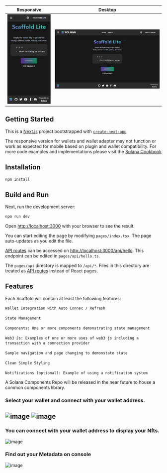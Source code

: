 


Responsive                     |  Desktop
:-------------------------:|:-------------------------:
![](scaffold-mobile.png)  |  ![](scaffold-desktop.png)

## Getting Started

This is a [Next.js](https://nextjs.org/) project bootstrapped with [`create-next-app`](https://github.com/vercel/next.js/tree/canary/packages/create-next-app).

The responsive version for wallets and wallet adapter may not function or work as expected for mobile based on plugin and wallet compatibility. For more code examples and implementations please visit the [Solana Cookbook](https://solanacookbook.com/)

## Installation

```bash
npm install

```

## Build and Run

Next, run the development server:

```bash
npm run dev

```

Open [http://localhost:3000](http://localhost:3000) with your browser to see the result.

You can start editing the page by modifying `pages/index.tsx`. The page auto-updates as you edit the file.

[API routes](https://nextjs.org/docs/api-routes/introduction) can be accessed on [http://localhost:3000/api/hello](http://localhost:3000/api/hello). This endpoint can be edited in `pages/api/hello.ts`.

The `pages/api` directory is mapped to `/api/*`. Files in this directory are treated as [API routes](https://nextjs.org/docs/api-routes/introduction) instead of React pages.

## Features

Each Scaffold will contain at least the following features:

```
Wallet Integration with Auto Connec / Refresh

State Management

Components: One or more components demonstrating state management

Web3 Js: Examples of one or more uses of web3 js including a transaction with a connection provider

Sample navigation and page changing to demonstate state

Clean Simple Styling 

Notifications (optional): Example of using a notification system

```

A Solana Components Repo will be released in the near future to house a common components library.


### Select your wallet and connect with your wallet address.

![image](https://user-images.githubusercontent.com/109158340/208193420-ecbf3f3a-bd2c-4e41-a3a7-b6522908c49a.png)
![image](https://user-images.githubusercontent.com/109158340/208192486-7348a1d4-dadd-463f-8291-fba48a57f65f.png)
---
### You can connect with your wallet address to display your Nfts.
![image](https://user-images.githubusercontent.com/109158340/208232611-667b1cc4-6492-49cd-8053-ca7e4947cfa8.png)

### Find out your Metadata on console
![image](https://user-images.githubusercontent.com/109158340/208253491-c7deb7a9-d41e-4f67-9b23-2d3bdfc6405c.png)





